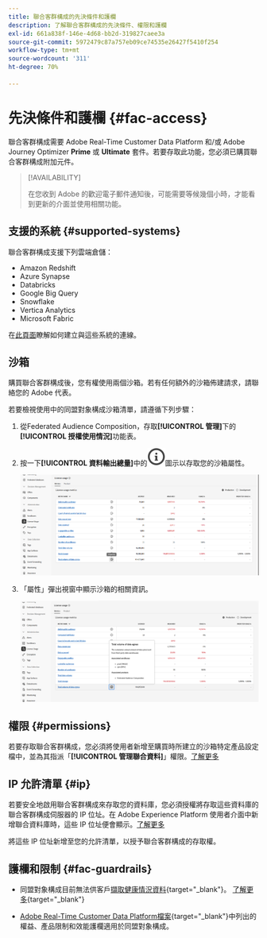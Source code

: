 ```yaml
---
title: 聯合客群構成的先決條件和護欄
description: 了解聯合客群構成的先決條件、權限和護欄
exl-id: 661a838f-146e-4d68-bb2d-319827caee3a
source-git-commit: 5972479c87a757eb09ce74535e26427f5410f254
workflow-type: tm+mt
source-wordcount: '311'
ht-degree: 70%

---
```


# 先決條件和護欄 {#fac-access}

聯合客群構成需要 Adobe Real-Time Customer Data Platform 和/或 Adobe Journey Optimizer **Prime** 或 **Ultimate** 套件。若要存取此功能，您必須已購買聯合客群構成附加元件。

>[!AVAILABILITY]
>
>在您收到 Adobe 的歡迎電子郵件通知後，可能需要等候幾個小時，才能看到更新的介面並使用相關功能。

## 支援的系統 {#supported-systems}

聯合客群構成支援下列雲端倉儲：

* Amazon Redshift
* Azure Synapse
* Databricks
* Google Big Query
* Snowflake
* Vertica Analytics
* Microsoft Fabric

在[此頁面](../connections/connections.md)瞭解如何建立與這些系統的連線。

## 沙箱

購買聯合客群構成後，您有權使用兩個沙箱。若有任何額外的沙箱佈建請求，請聯絡您的 Adobe 代表。

若要檢視使用中的同盟對象構成沙箱清單，請遵循下列步驟：

1. 從Federated Audience Composition，存取&#x200B;**[!UICONTROL 管理]**&#x200B;下的&#x200B;**[!UICONTROL 授權使用情況]**&#x200B;功能表。

1. 按一下&#x200B;**[!UICONTROL 資料輸出總量]**&#x200B;中的![](assets/do-not-localize/Smock_InfoOutline_18_N.svg)圖示以存取您的沙箱屬性。

   ![](assets/sandbox_1.png)

1. 「屬性」彈出視窗中顯示沙箱的相關資訊。

   ![](assets/sandbox_2.png)

## 權限 {#permissions}

若要存取聯合客群構成，您必須將使用者新增至購買時所建立的沙箱特定產品設定檔中，並為其指派「**[!UICONTROL 管理聯合資料]**」權限。[了解更多](feature-access.md)

## IP 允許清單 {#ip}

若要安全地啟用聯合客群構成來存取您的資料庫，您必須授權將存取這些資料庫的聯合客群構成伺服器的 IP 位址。在 Adobe Experience Platform 使用者介面中新增聯合資料庫時，這些 IP 位址便會顯示。[了解更多](../connections/connections.md)

將這些 IP 位址新增至您的允許清單，以授予聯合客群構成的存取權。

## 護欄和限制 {#fac-guardrails}

* 同盟對象構成目前無法供客戶[擷取健康情況資料](https://experienceleague.adobe.com/zh-hant/docs/events/customer-data-management-voices-recordings/governance/healthcare-shield){target="_blank"}。 [了解更多](https://experienceleague.adobe.com/zh-hant/docs/journey-optimizer/using/audiences-profiles-identities/audiences/about-audiences){target="_blank"}

<!--
* Federated Audience Composition is compatible with Privacy & Security Shield and can be used in all verticals except for healthcare industries. Currently, Federated Audience Composition cannot be licensed to customers looking to ingest health data. [Learn more](https://experienceleague.adobe.com/en/docs/events/customer-data-management-voices-recordings/governance/healthcare-shield){target="_blank"}-->

* [Adobe Real-Time Customer Data Platform檔案](https://experienceleague.adobe.com/zh-hant/docs/experience-platform/profile/guardrails){target="_blank"}中列出的權益、產品限制和效能護欄適用於同盟對象構成。

<!--* Federated Audience Composition supports the export of large audiences, with file sizes greater than 1 GB. For optimal performance, the maximum recommended file size is up to 20 GB.
-->

